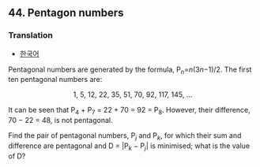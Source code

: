 ## 44. Pentagon numbers

### Translation
* [한국어](./translation-ko.md)

Pentagonal numbers are generated by the formula, P<sub><var>n</var></sub>=<var>n</var>(3<var>n</var>&minus;1)/2. The first ten pentagonal numbers are:

<p align="center">
  1, 5, 12, 22, 35, 51, 70, 92, 117, 145, ...
</p>

It can be seen that P<sub>4</sub> + P<sub>7</sub> = 22 + 70 = 92 = P<sub>8</sub>. However, their difference, 70 &minus; 22 = 48, is not pentagonal.

Find the pair of pentagonal numbers, P<sub><var>j</var></sub> and P<sub><var>k</var></sub>, for which their sum and difference are pentagonal and D = |P<sub><var>k</var></sub> &minus; P<sub><var>j</var></sub>| is minimised; what is the value of D?
